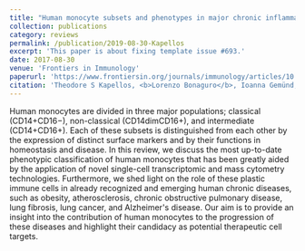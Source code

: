 ```yaml
---
title: "Human monocyte subsets and phenotypes in major chronic inflammatory diseases"
collection: publications
category: reviews
permalink: /publication/2019-08-30-Kapellos
excerpt: 'This paper is about fixing template issue #693.'
date: 2017-08-30
venue: 'Frontiers in Immunology'
paperurl: 'https://www.frontiersin.org/journals/immunology/articles/10.3389/fimmu.2019.02035/full'
citation: 'Theodore S Kapellos, <b>Lorenzo Bonaguro</b>, Ioanna Gemünd, Nico Reusch, Adem Saglam, Emily R Hinkley, Joachim L Schultze. (2019). &quot;Human monocyte subsets and phenotypes in major chronic inflammatory diseases&quot; <i>Frontiers in Immunology</i>. 10.'
---
```


Human monocytes are divided in three major populations; classical (CD14+CD16−), non-classical (CD14dimCD16+), and intermediate (CD14+CD16+). Each of these subsets is distinguished from each other by the expression of distinct surface markers and by their functions in homeostasis and disease. In this review, we discuss the most up-to-date phenotypic classification of human monocytes that has been greatly aided by the application of novel single-cell transcriptomic and mass cytometry technologies. Furthermore, we shed light on the role of these plastic immune cells in already recognized and emerging human chronic diseases, such as obesity, atherosclerosis, chronic obstructive pulmonary disease, lung fibrosis, lung cancer, and Alzheimer's disease. Our aim is to provide an insight into the contribution of human monocytes to the progression of these diseases and highlight their candidacy as potential therapeutic cell targets.